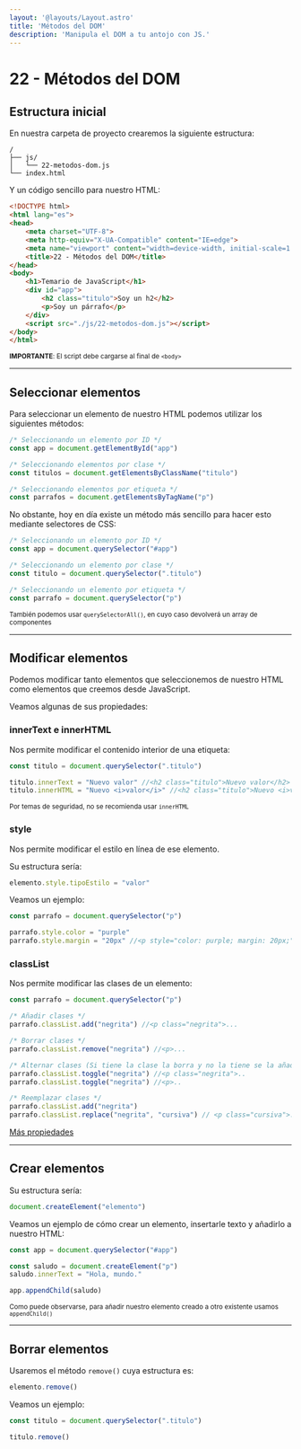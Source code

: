 ```yaml
---
layout: '@layouts/Layout.astro'
title: 'Métodos del DOM'
description: 'Manipula el DOM a tu antojo con JS.'
---
```

# 22 - Métodos del DOM

## Estructura inicial

En nuestra carpeta de proyecto crearemos la siguiente estructura:

```
/
├── js/
│   └── 22-metodos-dom.js
└── index.html
```

Y un código sencillo para nuestro HTML:

```html
<!DOCTYPE html>
<html lang="es">
<head>
    <meta charset="UTF-8">
    <meta http-equiv="X-UA-Compatible" content="IE=edge">
    <meta name="viewport" content="width=device-width, initial-scale=1.0">
    <title>22 - Métodos del DOM</title>
</head>
<body>
    <h1>Temario de JavaScript</h1>
    <div id="app">
        <h2 class="titulo">Soy un h2</h2>
        <p>Soy un párrafo</p>
    </div>
    <script src="./js/22-metodos-dom.js"></script>
</body>
</html>
```

<small><b>IMPORTANTE</b>: El script debe cargarse al final de `<body>`</small>

<hr>

## Seleccionar elementos

Para seleccionar un elemento de nuestro HTML podemos utilizar los siguientes métodos:

```js
/* Seleccionando un elemento por ID */
const app = document.getElementById("app")

/* Seleccionando elementos por clase */
const titulos = document.getElementsByClassName("titulo")

/* Seleccionando elementos por etiqueta */
const parrafos = document.getElementsByTagName("p")
```

No obstante, hoy en día existe un método más sencillo para hacer esto mediante selectores de CSS:

```js
/* Seleccionando un elemento por ID */
const app = document.querySelector("#app")

/* Seleccionando un elemento por clase */
const titulo = document.querySelector(".titulo")

/* Seleccionando un elemento por etiqueta */
const parrafo = document.querySelector("p")
```

<small>También podemos usar <code>querySelectorAll()</code>, en cuyo caso devolverá un array de componentes</small>

<hr>

## Modificar elementos

Podemos modificar tanto elementos que seleccionemos de nuestro HTML como elementos que creemos desde JavaScript.

Veamos algunas de sus propiedades:

### innerText e innerHTML

Nos permite modificar el contenido interior de una etiqueta: 

```js
const titulo = document.querySelector(".titulo")

titulo.innerText = "Nuevo valor" //<h2 class="titulo">Nuevo valor</h2>
titulo.innerHTML = "Nuevo <i>valor</i>" //<h2 class="titulo">Nuevo <i>valor</i></h2>
```

<small>Por temas de seguridad, no se recomienda usar <code>innerHTML</code></small>

### style

Nos permite modificar el estilo en línea de ese elemento.

Su estructura sería:

```js
elemento.style.tipoEstilo = "valor"
```

Veamos un ejemplo:

```js
const parrafo = document.querySelector("p")

parrafo.style.color = "purple"
parrafo.style.margin = "20px" //<p style="color: purple; margin: 20px;">...
```

### classList

Nos permite modificar las clases de un elemento:

```js
const parrafo = document.querySelector("p")

/* Añadir clases */
parrafo.classList.add("negrita") //<p class="negrita">...

/* Borrar clases */
parrafo.classList.remove("negrita") //<p>...

/* Alternar clases (Si tiene la clase la borra y no la tiene se la añade) */
parrafo.classList.toggle("negrita") //<p class="negrita">..
parrafo.classList.toggle("negrita") //<p>..

/* Reemplazar clases */
parrafo.classList.add("negrita")
parrafo.classList.replace("negrita", "cursiva") // <p class="cursiva">...
```

[Más propiedades](https://developer.mozilla.org/en-US/docs/Web/API/Element)

<hr>

## Crear elementos

Su estructura sería:

```js
document.createElement("elemento")
```

Veamos un ejemplo de cómo crear un elemento, insertarle texto y añadirlo a nuestro HTML:

```js
const app = document.querySelector("#app")

const saludo = document.createElement("p")
saludo.innerText = "Hola, mundo."

app.appendChild(saludo)
```

<small>Como puede observarse, para añadir nuestro elemento creado a otro existente usamos <code>appendChild()</code></small>

<hr>

## Borrar elementos

Usaremos el método `remove()` cuya estructura es:

```js
elemento.remove()
```

Veamos un ejemplo:

```js
const titulo = document.querySelector(".titulo")

titulo.remove()
```